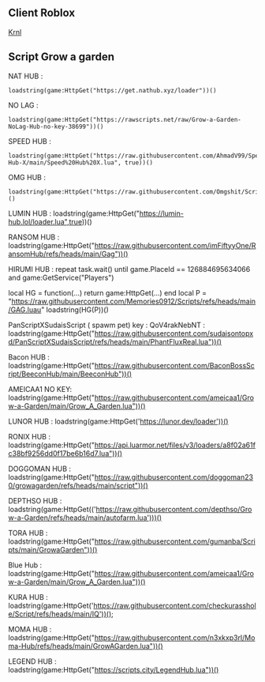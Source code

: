 Client Roblox
-

[Krnl](https://krnl.webfiles.pro/android.html)

Script Grow a garden
-

NAT HUB :
```
loadstring(game:HttpGet("https://get.nathub.xyz/loader"))()
```

NO LAG : 
```
loadstring(game:HttpGet("https://rawscripts.net/raw/Grow-a-Garden-NoLag-Hub-no-key-38699"))()
```

SPEED HUB : 
```
loadstring(game:HttpGet("https://raw.githubusercontent.com/AhmadV99/Speed-Hub-X/main/Speed%20Hub%20X.lua", true))()
```

OMG HUB : 
```
loadstring(game:HttpGet("https://raw.githubusercontent.com/Omgshit/Scripts/main/MainLoader.lua"))()
```

LUMIN HUB :
loadstring(game:HttpGet("https://lumin-hub.lol/loader.lua",true))()

RANSOM HUB : 
loadstring(game:HttpGet("https://raw.githubusercontent.com/imFiftyyOne/RansomHub/refs/heads/main/Gag"))() 

HIRUMI HUB : 
repeat 
    task.wait()
until game.PlaceId == 126884695634066 and game:GetService("Players")

local HG = function(...) return game:HttpGet(...) end
local P = "https://raw.githubusercontent.com/Memories0912/Scripts/refs/heads/main/GAG.luau"
loadstring(HG(P))()

PanScriptXSudaisScript ( spawm pet) key : QoV4rakNebNT :
loadstring(game:HttpGet("https://raw.githubusercontent.com/sudaisontopxd/PanScriptXSudaisScript/refs/heads/main/PhantFluxReal.lua"))()

Bacon HUB : 
loadstring(game:HttpGet("https://raw.githubusercontent.com/BaconBossScript/BeeconHub/main/BeeconHub"))()

AMEICAA1 NO KEY:
loadstring(game:HttpGet("https://raw.githubusercontent.com/ameicaa1/Grow-a-Garden/main/Grow_A_Garden.lua"))()

LUNOR HUB :
loadstring(game:HttpGet('https://lunor.dev/loader'))()

RONIX HUB : 
loadstring(game:HttpGet("https://api.luarmor.net/files/v3/loaders/a8f02a61fc38bf9256dd0f17be6b16d7.lua"))()

DOGGOMAN HUB :
loadstring(game:HttpGet("https://raw.githubusercontent.com/doggoman230/growagarden/refs/heads/main/script"))()

DEPTHSO HUB :
loadstring(game:HttpGet(('https://raw.githubusercontent.com/depthso/Grow-a-Garden/refs/heads/main/autofarm.lua')))()


TORA HUB : 
loadstring(game:HttpGet("https://raw.githubusercontent.com/gumanba/Scripts/main/GrowaGarden"))()

Blue Hub :
loadstring(game:HttpGet("https://raw.githubusercontent.com/ameicaa1/Grow-a-Garden/main/Grow_A_Garden.lua"))()

KURA HUB :
loadstring(game:HttpGet('https://raw.githubusercontent.com/checkurasshole/Script/refs/heads/main/IQ'))();

MOMA HUB :
loadstring(game:HttpGet("https://raw.githubusercontent.com/n3xkxp3rl/Moma-Hub/refs/heads/main/GrowAGarden.lua"))()

LEGEND HUB : 
loadstring(game:HttpGet("https://scripts.city/LegendHub.lua"))()
